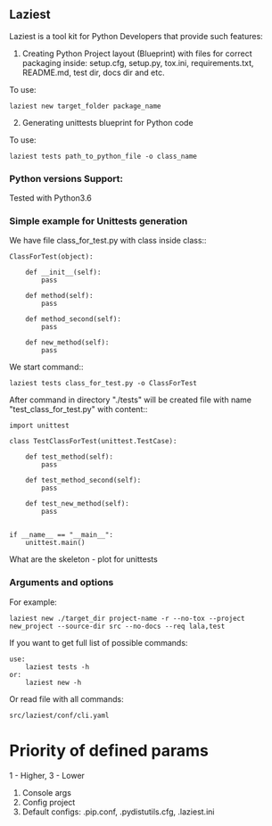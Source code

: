 ## Laziest

Laziest is a tool kit for Python Developers that provide such features:

1. Creating Python Project layout (Blueprint) with files for correct packaging inside: setup.cfg, setup.py, tox.ini, requirements.txt, README.md, test dir, docs dir and etc.

To use: 

    laziest new target_folder package_name
 
2. Generating unittests blueprint for Python code

To use:

    laziest tests path_to_python_file -o class_name


### Python versions Support:

Tested with Python3.6


###  Simple example for Unittests generation

We have file class_for_test.py with class inside class::

    ClassForTest(object):

        def __init__(self):
            pass

        def method(self):
            pass

        def method_second(self):
            pass

        def new_method(self):
            pass


We start command::

    laziest tests class_for_test.py -o ClassForTest

After command in directory "./tests" will be created file with name "test_class_for_test.py" with content::

    import unittest

    class TestClassForTest(unittest.TestCase):

        def test_method(self):
            pass

        def test_method_second(self):
            pass

        def test_new_method(self):
            pass


    if __name__ == "__main__":
        unittest.main()

What are the skeleton - plot for unittests

### Arguments and options

For example: 

    laziest new ./target_dir project-name -r --no-tox --project new_project --source-dir src --no-docs --req lala,test
    
If you want to get full list of possible commands:

    use:
        laziest tests -h
    or:  
        laziest new -h
        
Or read file with all commands:

    src/laziest/conf/cli.yaml
   

Priority of defined params
==========================
1 - Higher, 3 - Lower

1. Console args
2. Config project
3. Default configs: .pip.conf, .pydistutils.cfg, .laziest.ini


